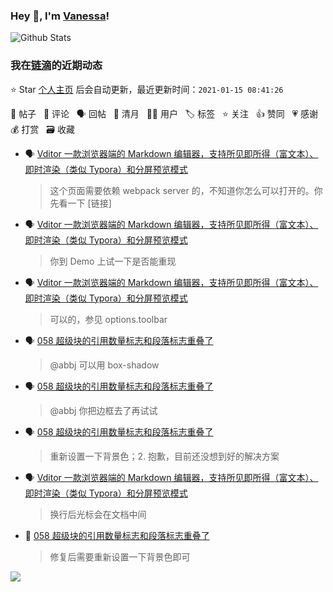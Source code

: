 ### Hey 👋, I'm [Vanessa](http://vanessa.b3log.org/)!

![Github Stats](https://github-readme-stats.vercel.app/api?username=Vanessa219&show_icons=true)

<!--events start -->

### 我在[链滴](https://ld246.com)的近期动态

⭐️ Star [个人主页](https://github.com/Vanessa219/Vanessa219) 后会自动更新，最近更新时间：`2021-01-15 08:41:26`

📝 帖子 &nbsp; 💬 评论 &nbsp; 🗣 回帖 &nbsp; 🌙 清月 &nbsp; 👨‍💻 用户 &nbsp; 🏷️ 标签 &nbsp; ⭐️ 关注 &nbsp; 👍 赞同 &nbsp; 💗 感谢 &nbsp; 💰 打赏 &nbsp; 🗃 收藏

* 🗣 [Vditor 一款浏览器端的 Markdown 编辑器，支持所见即所得（富文本）、即时渲染（类似 Typora）和分屏预览模式](https://ld246.com/article/1549638745630/comment/1610532287149#comments)

  > 这个页面需要依赖 webpack server 的，不知道你怎么可以打开的。你先看一下 [链接]
* 🗣 [Vditor 一款浏览器端的 Markdown 编辑器，支持所见即所得（富文本）、即时渲染（类似 Typora）和分屏预览模式](https://ld246.com/article/1549638745630/comment/1610445086745#comments)

  > 你到 Demo 上试一下是否能重现
* 🗣 [Vditor 一款浏览器端的 Markdown 编辑器，支持所见即所得（富文本）、即时渲染（类似 Typora）和分屏预览模式](https://ld246.com/article/1549638745630/comment/1610440182047#comments)

  > 可以的，参见 options.toolbar
* 🗣 [058 超级块的引用数量标志和段落标志重叠了](https://ld246.com/article/1610159024991/comment/1610352357476#comments)

  > @abbj 可以用 box-shadow
* 🗣 [058 超级块的引用数量标志和段落标志重叠了](https://ld246.com/article/1610159024991/comment/1610352357476#comments)

  > @abbj 你把边框去了再试试
* 🗣 [058 超级块的引用数量标志和段落标志重叠了](https://ld246.com/article/1610159024991/comment/1610352357476#comments)

  > 重新设置一下背景色；2. 抱歉，目前还没想到好的解决方案
* 🗣 [Vditor 一款浏览器端的 Markdown 编辑器，支持所见即所得（富文本）、即时渲染（类似 Typora）和分屏预览模式](https://ld246.com/article/1549638745630/comment/1610264233019#comments)

  > 换行后光标会在文档中间
* 💬 [058 超级块的引用数量标志和段落标志重叠了](https://ld246.com/article/1610159024991/comment/1610173448205#comments)

  > 修复后需要重新设置一下背景色即可


<!--events end -->

<a title="Hits" target="_blank" href="https://github.com/Vanessa219/Vanessa219"><img src="https://hits.b3log.org/Vanessa219/Vanessa219.svg"></a>

